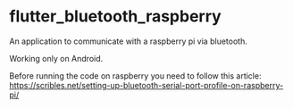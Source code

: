 # flutter_bluetooth_raspberry
An application to communicate with a raspberry pi via bluetooth.

Working only on Android.

Before running the code on raspberry you need to follow this article:
https://scribles.net/setting-up-bluetooth-serial-port-profile-on-raspberry-pi/
